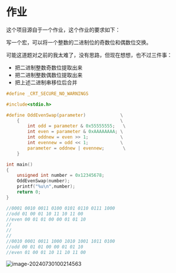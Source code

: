 # 作业

这个项目源自于一个作业，这个作业的要求如下：

写一个宏，可以将一个整数的二进制位的奇数位和偶数位交换。

可能这道题对之前的我太难了，没有思路，但现在想想，也不过三件事：

- 把二进制整数奇数位提取出来
- 把二进制整数偶数位提取出来
- 把上述二进制串移位后合并

```c
#define _CRT_SECURE_NO_WARNINGS

#include<stdio.h>

#define OddEvenSwap(parameter)             \
	{                                      \
		int odd = parameter & 0x55555555;   \
		int even = parameter & 0xAAAAAAAA; \
		int oddnew = even >> 1;            \
		int evennew = odd << 1;            \
		parameter = oddnew | evennew;       \
	}

int main()
{
	unsigned int number = 0x12345678;
	OddEvenSwap(number);
	printf("%u\n",number);
	return 0;
}

//0001 0010 0011 0100 0101 0110 0111 1000
//odd 01 00 01 10 11 10 11 00
//even 00 01 01 00 00 01 01 10
//
//
//
//0010 0001 0011 1000 1010 1001 1011 0100
//odd 00 01 01 00 00 01 01 10
//even 01 00 01 10 11 10 11 00
```

![image-20240730100214563](https://md-wind.oss-cn-nanjing.aliyuncs.com/md/202407301002759.png)

